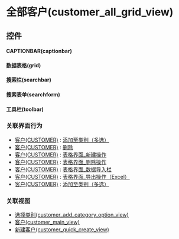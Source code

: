 # 全部客户(customer_all_grid_view)  <!-- {docsify-ignore-all} -->


<el-skeleton style="width:60%">
	<template #template>
		<div style="padding-bottom: 5px;">
			<div style="height:40px;display: flex;align-items: center;justify-content: space-between;">
				<el-tooltip content="页面标题">
					<el-skeleton-item variant="text" style="height:40px;"></el-skeleton-item>
				</el-tooltip>
				<el-tooltip content="搜索栏">
				    <el-skeleton-item variant="text" style="margin-left: 10px;height:40px;width:300px;"></el-skeleton-item>
				</el-tooltip>
				<el-skeleton style="width:250px;">
					<template #template>
						<el-tooltip content="工具栏">
							<div style="display: flex;align-items: center;justify-content:end">
								<el-skeleton-item variant="text" style="margin-left: 10px;height:40px;width:80px"></el-skeleton-item>
								<el-skeleton-item variant="text" style="margin-left: 10px;height:40px;width:80px"></el-skeleton-item>
								<el-skeleton-item variant="text" style="margin-left: 10px;height:40px;width:80px"></el-skeleton-item>
							</div>
						</el-tooltip>
					</template>
				</el-skeleton>
			</div>
		</div>
		<el-tooltip content="数据表格">
			<el-skeleton-item variant="p" style="height:300px"></el-skeleton-item>
		</el-tooltip>
	</template>
</el-skeleton>


## 控件
#### CAPTIONBAR(captionbar)

#### 数据表格(grid)

#### 搜索栏(searchbar)

#### 搜索表单(searchform)

#### 工具栏(toolbar)



### 关联界面行为
  * [客户(CUSTOMER)](module/ProdMgmt/customer) : [添加至类别（多选）](module/ProdMgmt/customer#界面行为)
  * [客户(CUSTOMER)](module/ProdMgmt/customer) : [删除](module/ProdMgmt/customer#界面行为)
  * [客户(CUSTOMER)](module/ProdMgmt/customer) : [表格界面_新建操作](module/ProdMgmt/customer#界面行为)
  * [客户(CUSTOMER)](module/ProdMgmt/customer) : [表格界面_删除操作](module/ProdMgmt/customer#界面行为)
  * [客户(CUSTOMER)](module/ProdMgmt/customer) : [表格界面_数据导入栏](module/ProdMgmt/customer#界面行为)
  * [客户(CUSTOMER)](module/ProdMgmt/customer) : [表格界面_导出操作（Excel）](module/ProdMgmt/customer#界面行为)
  * [客户(CUSTOMER)](module/ProdMgmt/customer) : [添加至类别（多选）](module/ProdMgmt/customer#界面行为)

### 关联视图
  * [选择类别(customer_add_category_option_view)](app/view/customer_add_category_option_view)
  * [客户(customer_main_view)](app/view/customer_main_view)
  * [新建客户(customer_quick_create_view)](app/view/customer_quick_create_view)

<script>
 const { createApp } = Vue
  createApp({
    data() {
      return {

      }
    }
  }).use(ElementPlus).mount('#app')
</script>